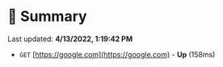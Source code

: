 # 📖 Summary
Last updated: **4/13/2022, 1:19:42 PM**

- `GET` [https://google.com](https://google.com) - **Up** (158ms)
